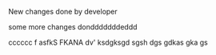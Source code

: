 New changes done by developer

some more changes dondddddddeddd


cccccc
f asfkS FKANA
dv' ksdgksgd
sgsh
dgs
gdkas
gka
gs
